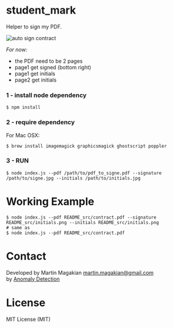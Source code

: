 # student_mark
Helper to sign my PDF.

![auto sign contract](https://raw.github.com/martin-magakian/auto-sign-contract/master/README_src/icon.png)

*For now:*
- the PDF need to be 2 pages
- page1 get signed (bottom right)
- page1 get initials
- page2 get initials



### 1 - install node dependency
```
$ npm install
```

### 2 - require dependency
For Mac OSX:
```
$ brew install imagemagick graphicsmagick ghostscript poppler
```

### 3 - RUN
```
$ node index.js --pdf /path/to/pdf_to_signe.pdf --signature /path/to/signe.jpg --initials /path/to/initials.jpg
```

Working Example
=====
```
$ node index.js --pdf README_src/contract.pdf --signature README_src/initials.png --initials README_src/initials.png
# same as
$ node index.js --pdf README_src/contract.pdf
```

Contact
=========
Developed by Martin Magakian martin.magakian@gmail.com<br />
by [Anomaly Detection](https://anomaly.io)


License
=========
MIT License (MIT)


